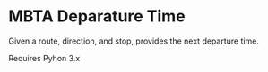 # MBTA Deparature Time

Given a route, direction, and stop, provides the next departure time.

Requires Pyhon 3.x
